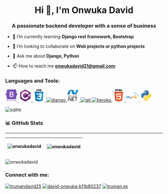 <h1 align="center">Hi 👋, I'm Onwuka David</h1>
<h3 align="center">A passionate backend developer with a sense of business</h3>

- 🌱 I’m currently learning **Django rest framework, Bootstrap**

- 👯 I’m looking to collaborate on **Web projects or python projects**

- 💬 Ask me about **Django, Python**

- 📫 How to reach me **onwukadavid21@gmail.com**

<h3 align="left">Languages and Tools:</h3>
<p align="left"> <a href="https://getbootstrap.com" target="_blank" rel="noreferrer"> <img src="https://raw.githubusercontent.com/devicons/devicon/master/icons/bootstrap/bootstrap-plain-wordmark.svg" alt="bootstrap" width="40" height="40"/> </a> <a href="https://www.w3schools.com/cs/" target="_blank" rel="noreferrer"> <img src="https://raw.githubusercontent.com/devicons/devicon/master/icons/csharp/csharp-original.svg" alt="csharp" width="40" height="40"/> </a> <a href="https://www.w3schools.com/css/" target="_blank" rel="noreferrer"> <img src="https://raw.githubusercontent.com/devicons/devicon/master/icons/css3/css3-original-wordmark.svg" alt="css3" width="40" height="40"/> </a> <a href="https://www.djangoproject.com/" target="_blank" rel="noreferrer"> <img src="https://cdn.worldvectorlogo.com/logos/django.svg" alt="django" width="40" height="40"/> </a> <a href="https://dotnet.microsoft.com/" target="_blank" rel="noreferrer"> <img src="https://raw.githubusercontent.com/devicons/devicon/master/icons/dot-net/dot-net-original-wordmark.svg" alt="dotnet" width="40" height="40"/> </a> <a href="https://git-scm.com/" target="_blank" rel="noreferrer"> <img src="https://www.vectorlogo.zone/logos/git-scm/git-scm-icon.svg" alt="git" width="40" height="40"/> </a> <a href="https://heroku.com" target="_blank" rel="noreferrer"> <img src="https://www.vectorlogo.zone/logos/heroku/heroku-icon.svg" alt="heroku" width="40" height="40"/> </a> <a href="https://www.w3.org/html/" target="_blank" rel="noreferrer"> <img src="https://raw.githubusercontent.com/devicons/devicon/master/icons/html5/html5-original-wordmark.svg" alt="html5" width="40" height="40"/> </a> <a href="https://www.mysql.com/" target="_blank" rel="noreferrer"> <img src="https://raw.githubusercontent.com/devicons/devicon/master/icons/mysql/mysql-original-wordmark.svg" alt="mysql" width="40" height="40"/> </a> <a href="https://www.python.org" target="_blank" rel="noreferrer"> <img src="https://raw.githubusercontent.com/devicons/devicon/master/icons/python/python-original.svg" alt="python" width="40" height="40"/> </a> </p> <img src="https://www.vectorlogo.zone/logos/sqlite/sqlite-icon.svg" alt="sqlite" width="40" height="40"/> </a> </p>

### 📊 GitHub Stats 
---
| <p>&nbsp;<img align="left" src="https://github-readme-stats.vercel.app/api?username=onwukadavid&show_icons=true&locale=en" alt="onwukadavid" />| </p> <p><img align="center" src="https://github-readme-streak-stats.herokuapp.com/?user=onwukadavid&" alt="onwukadavid" /></p> |
| ------------- | ------------- |

<p align="left"> <img src="https://komarev.com/ghpvc/?username=onwukadavid&label=Profile%20views&color=0e75b6&style=flat" alt="onwukadavid" /> </p>

<h3 align="left">Connect with me:</h3>
<p align="left">
<a href="https://twitter.com/trumandavid25" target="blank"><img align="center" src="https://raw.githubusercontent.com/rahuldkjain/github-profile-readme-generator/master/src/images/icons/Social/twitter.svg" alt="trumandavid25" height="30" width="40" /></a>
<a href="https://linkedin.com/in/david-onwuka-b11b80237" target="blank"><img align="center" src="https://raw.githubusercontent.com/rahuldkjain/github-profile-readme-generator/master/src/images/icons/Social/linked-in-alt.svg" alt="david-onwuka-b11b80237" height="30" width="40" /></a>
<a href="https://instagram.com/truman.ex" target="blank"><img align="center" src="https://raw.githubusercontent.com/rahuldkjain/github-profile-readme-generator/master/src/images/icons/Social/instagram.svg" alt="truman.ex" height="30" width="40" /></a>
</p>

